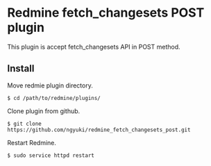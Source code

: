 # Redmine fetch_changesets POST plugin

This plugin is accept fetch_changesets API in POST method.

## Install

Move redmie plugin directory.

```console
$ cd /path/to/redmine/plugins/
```

Clone plugin from github.

```console
$ git clone https://github.com/ngyuki/redmine_fetch_changesets_post.git
```

Restart Redmine.

```console
$ sudo service httpd restart
```
